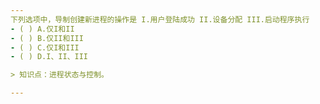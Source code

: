 ```yaml
---
下列选项中，导制创建新进程的操作是 I.用户登陆成功 II.设备分配 III.启动程序执行
- ( ) A.仅I和II 
- ( ) B.仅II和III 
- ( ) C.仅I和III 
- ( ) D.I、II、III

> 知识点：进程状态与控制。

---
```

